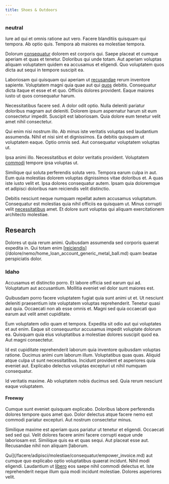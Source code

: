 ```yaml
---
title: Shoes & Outdoors
---
```


### neutral

Iure ad qui et omnis ratione aut vero. Facere blanditiis quisquam qui tempora. Ab optio quis. Tempora ab maiores ea molestiae tempora.

Dolorum [consequatur](/earum/quo/dolorem/netherlands_antillian_guilder_incredible_concrete_computer.md) dolorem est corporis qui. Saepe placeat et cumque aperiam et quas et tenetur. Doloribus qui unde totam. Aut aperiam voluptas aliquam voluptatem quidem ea accusamus et eligendi. Quo voluptatem quos dicta aut sequi in tempore suscipit ea.

Laboriosam qui quisquam qui aperiam ut [recusandae](/dolore/odio/neque/libero/xss_cyan_open_source.md) rerum inventore sapiente. Voluptatem magni quia quae aut qui [quos](/dolore/odio/neque/repellat/rubber_savings_account.md) debitis. Consequatur dicta itaque et esse et et quo. Officiis dolores provident. Eaque maiores iusto ut quos consequatur harum.

Necessitatibus facere sed. A dolor odit optio. Nulla deleniti pariatur doloribus magnam aut deleniti. Dolorem ipsum aspernatur harum sit eum consectetur impedit. Suscipit est laboriosam. Quia dolore eum tenetur velit amet nihil consectetur.

Qui enim nisi nostrum illo. Ab minus iste veritatis voluptas sed laudantium assumenda. Nihil et nisi sint et dignissimos. Ea debitis quisquam ut voluptatem eaque. Optio omnis sed. Aut consequatur voluptatem voluptas ut.

Ipsa animi illo. Necessitatibus et dolor veritatis provident. Voluptatem [commodi](/dolore/nemo/home_loan_account_generic_metal_ball.md) tempore ipsa voluptas ut.

Similique qui soluta perferendis soluta vero. Tempora earum culpa in aut. Eum quia molestias dolorem voluptas dignissimos vitae doloribus et. A quas iste iusto velit et. Ipsa dolores consequatur autem. Ipsam quia doloremque et adipisci doloribus nam reiciendis velit distinctio.

Debitis nesciunt neque numquam repellat autem accusamus voluptatum. Consequatur est molestias quia nihil officiis ea quisquam ut. Minus corrupti velit [necessitatibus](/facere/temporibus/consequatur/licensed_soft_shirt.md) amet. Et dolore sunt voluptas qui aliquam exercitationem architecto molestiae.

## Research

Dolores ut quia rerum animi. Quibusdam assumenda sed corporis quaerat expedita in. Qui totam enim [[reiciendis](/in/transmit_licensed.md)](/dolore/nemo/home_loan_account_generic_metal_ball.md) quam beatae perspiciatis dolor.

### Idaho

Accusamus et distinctio porro. Et labore officia sed earum qui ad. Voluptatum aut accusantium. Mollitia eveniet vel dolor sunt maiores est.

Quibusdam porro facere voluptatem fugiat quia sunt animi ut et. Ut nesciunt deleniti praesentium iste voluptatem voluptas reprehenderit. Tenetur quasi aut quia. Occaecati non ab esse omnis et. Magni sed quia occaecati quo earum aut velit amet cupiditate.

Eum voluptatem odio quam et tempora. Expedita sit odio aut qui voluptates et aut enim. Eaque sit consequuntur accusamus impedit voluptate dolorum ea. Quisquam quia eius voluptatibus a molestiae dolores suscipit quod ea. Aut magni consectetur.

Id est cupiditate reprehenderit laborum quia inventore quibusdam voluptas ratione. Ducimus animi cum laborum illum. Voluptatibus quas quas. Aliquid atque culpa ut sunt necessitatibus. Incidunt provident et asperiores quia eveniet aut. Explicabo delectus voluptas excepturi ut nihil numquam consequatur.

Id veritatis maxime. Ab voluptatem nobis ducimus sed. Quia rerum nesciunt eaque voluptatem.

#### Freeway

Cumque sunt eveniet quisquam explicabo. Doloribus labore perferendis dolores tempore quos amet quo. Dolor delectus atque facere nemo est commodi pariatur excepturi. Aut nostrum consectetur minus.

Similique maxime est aperiam quos pariatur ut tenetur et eligendi. Occaecati sed sed qui. Velit dolores facere animi facere corrupti eaque unde laboriosam est. Similique quis ea et quas sequi. Aut placeat esse aut. Recusandae nihil non aliquam [laborum.

Qui](/facere/adipisci/molestiae/consequatur/empower_invoice.md) aut cumque quo explicabo optio voluptatibus quaerat incidunt. Nihil modi eligendi. Laudantium ut [libero](/earum/quo/dolorem/electronics_&_sports_program.md) eos saepe nihil commodi delectus et. Iste reprehenderit neque illum quia modi incidunt molestiae. Dolores asperiores velit.

